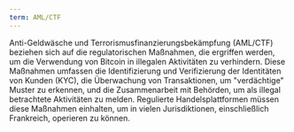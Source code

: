 ```yaml
---
term: AML/CTF
---
```


Anti-Geldwäsche und Terrorismusfinanzierungsbekämpfung (AML/CTF) beziehen sich auf die regulatorischen Maßnahmen, die ergriffen werden, um die Verwendung von Bitcoin in illegalen Aktivitäten zu verhindern. Diese Maßnahmen umfassen die Identifizierung und Verifizierung der Identitäten von Kunden (KYC), die Überwachung von Transaktionen, um "verdächtige" Muster zu erkennen, und die Zusammenarbeit mit Behörden, um als illegal betrachtete Aktivitäten zu melden. Regulierte Handelsplattformen müssen diese Maßnahmen einhalten, um in vielen Jurisdiktionen, einschließlich Frankreich, operieren zu können.